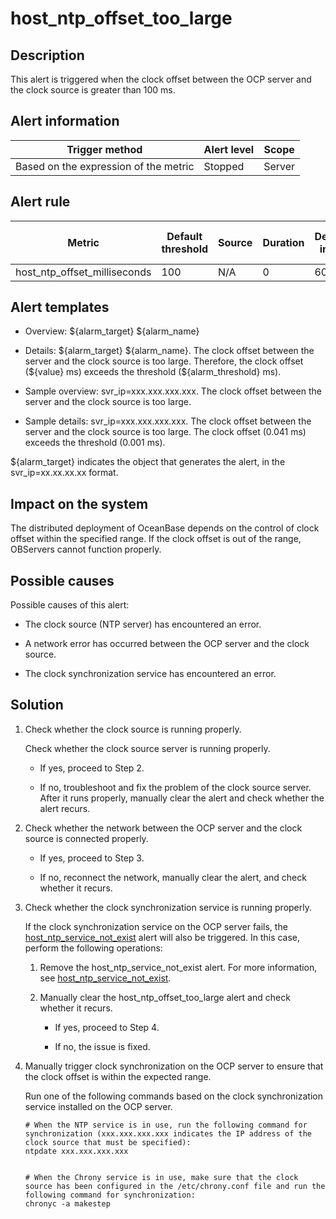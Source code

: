 host_ntp_offset_too_large
==============================================



Description
--------------------------------

This alert is triggered when the clock offset between the OCP server and the clock source is greater than 100 ms.

**Alert information**
------------------------------------------



|            Trigger method             | Alert level | Scope  |
|---------------------------------------|-------------|--------|
| Based on the expression of the metric | Stopped     | Server |



**Alert rule**
-----------------------------------



|            Metric            | Default threshold | Source | Duration | Detection interval | Time before clearance |
|------------------------------|-------------------|--------|----------|--------------------|-----------------------|
| host_ntp_offset_milliseconds | 100               | N/A    | 0        | 60s                | 5 min                 |



Alert templates
------------------------------------

* Overview: \${alarm_target} ${alarm_name}



* Details: \${alarm_target} \${alarm_name}. The clock offset between the server and the clock source is too large. Therefore, the clock offset (\${value} ms) exceeds the threshold (${alarm_threshold} ms).



* Sample overview: svr_ip=xxx.xxx.xxx.xxx. The clock offset between the server and the clock source is too large.



* Sample details: svr_ip=xxx.xxx.xxx.xxx. The clock offset between the server and the clock source is too large. The clock offset (0.041 ms) exceeds the threshold (0.001 ms).






${alarm_target} indicates the object that generates the alert, in the svr_ip=xx.xx.xx.xx format.

Impact on the system
-----------------------------------------

The distributed deployment of OceanBase depends on the control of clock offset within the specified range. If the clock offset is out of the range, OBServers cannot function properly.

Possible causes
------------------------------------

Possible causes of this alert:

* The clock source (NTP server) has encountered an error.



* A network error has occurred between the OCP server and the clock source.



* The clock synchronization service has encountered an error.






Solution
-----------------------------

1. Check whether the clock source is running properly.

   Check whether the clock source server is running properly.
   * If yes, proceed to Step 2.



   * If no, troubleshoot and fix the problem of the clock source server. After it runs properly, manually clear the alert and check whether the alert recurs.






2. Check whether the network between the OCP server and the clock source is connected properly.

   * If yes, proceed to Step 3.



   * If no, reconnect the network, manually clear the alert, and check whether it recurs.






3. Check whether the clock synchronization service is running properly.

   If the clock synchronization service on the OCP server fails, the [host_ntp_service_not_exist](../3.application-alert/16.the-host_ntp_service_not_exist-server-clock-synchronization-service-does-not-exist.md) alert will also be triggered. In this case, perform the following operations:
   1. Remove the host_ntp_service_not_exist alert. For more information, see [host_ntp_service_not_exist](../3.application-alert/16.the-host_ntp_service_not_exist-server-clock-synchronization-service-does-not-exist.md).



   2. Manually clear the host_ntp_offset_too_large alert and check whether it recurs.

      * If yes, proceed to Step 4.



      * If no, the issue is fixed.









4. Manually trigger clock synchronization on the OCP server to ensure that the clock offset is within the expected range.

   Run one of the following commands based on the clock synchronization service installed on the OCP server.

   ```shell
   # When the NTP service is in use, run the following command for synchronization (xxx.xxx.xxx.xxx indicates the IP address of the clock source that must be specified):
   ntpdate xxx.xxx.xxx.xxx


   # When the Chrony service is in use, make sure that the clock source has been configured in the /etc/chrony.conf file and run the following command for synchronization:
   chronyc -a makestep
   ```






